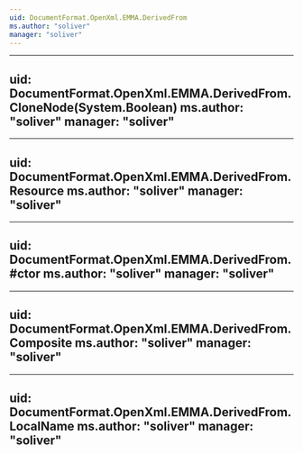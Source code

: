 ```yaml
---
uid: DocumentFormat.OpenXml.EMMA.DerivedFrom
ms.author: "soliver"
manager: "soliver"
---
```


---
uid: DocumentFormat.OpenXml.EMMA.DerivedFrom.CloneNode(System.Boolean)
ms.author: "soliver"
manager: "soliver"
---

---
uid: DocumentFormat.OpenXml.EMMA.DerivedFrom.Resource
ms.author: "soliver"
manager: "soliver"
---

---
uid: DocumentFormat.OpenXml.EMMA.DerivedFrom.#ctor
ms.author: "soliver"
manager: "soliver"
---

---
uid: DocumentFormat.OpenXml.EMMA.DerivedFrom.Composite
ms.author: "soliver"
manager: "soliver"
---

---
uid: DocumentFormat.OpenXml.EMMA.DerivedFrom.LocalName
ms.author: "soliver"
manager: "soliver"
---
